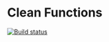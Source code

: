 # Clean Functions

[![Build status](https://ci.appveyor.com/api/projects/status/nj0hwlt0ju1i480t/branch/master?svg=true)](https://ci.appveyor.com/project/Stegur/clean-functions/branch/master)

